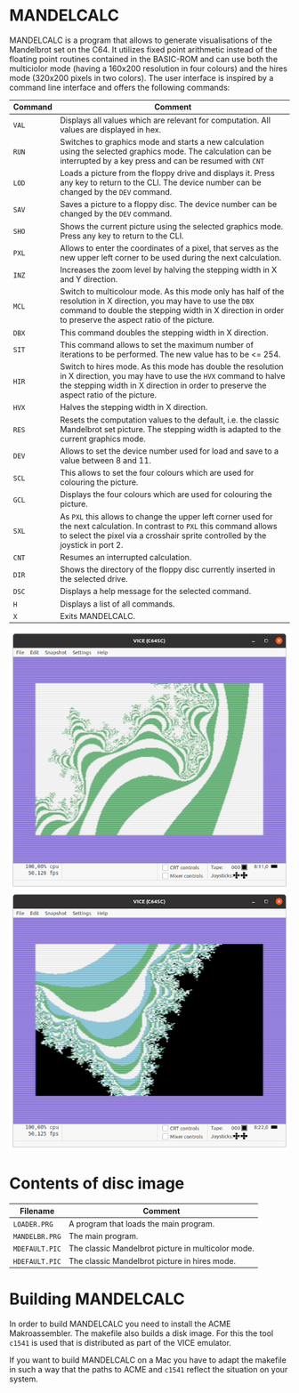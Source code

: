# MANDELCALC

MANDELCALC is a program that allows to generate visualisations of the Mandelbrot set on the C64. 
It utilizes fixed point arithmetic instead of the floating point routines contained in the BASIC-ROM
and can use both the multiciolor mode (having a 160x200 resolution in four colours) and
the hires mode (320x200 pixels in two colors). The user interface is inspired by a command line
interface and offers the following commands:

| Command | Comment |
|-|-|
|`VAL` | Displays all values which are relevant for computation. All values are displayed in hex. |
|`RUN` | Switches to graphics mode and starts a new calculation using the selected graphics mode. The calculation can be interrupted by a key press and can be resumed with `CNT`|
|`LOD` | Loads a picture from the floppy drive and displays it. Press any key to return to the CLI. The device number can be changed by the `DEV` command.| 
|`SAV` | Saves a picture to a floppy disc. The device number can be changed by the `DEV` command. |
|`SHO` | Shows the current picture using the selected graphics mode. Press any key to return to the CLI. |
|`PXL` | Allows to enter the coordinates of a pixel, that serves as the new upper left corner to be used during the next calculation. |
|`INZ` | Increases the zoom level by halving the stepping width in X and Y direction. |
|`MCL` | Switch to multicolour mode. As this mode only has half of the resolution in X direction, you may have to use the `DBX` command to double the stepping width in X direction in order to preserve the aspect ratio of the picture. |
|`DBX` | This command doubles the stepping width in X direction. |
|`SIT` | This command allows to set the maximum number of iterations to be performed. The new value has to be <= 254. |
|`HIR` | Switch to hires mode. As this mode has double the resolution in X direction, you may have to use the `HVX` command to halve the stepping width in X direction in order to preserve the aspect ratio of the picture.|
|`HVX` | Halves the stepping width in X direction. |
|`RES` | Resets the computation values to the default, i.e. the classic Mandelbrot set picture. The stepping width is adapted to the current graphics mode. |
|`DEV` | Allows to set the device number used for load and save to a value between 8 and 11. |
|`SCL` | This allows to set the four colours which are used for colouring the picture. |
|`GCL` | Displays the four colours which are used for colouring the picture. |
|`SXL` | As `PXL` this allows to change the upper left corner used for the next calculation. In contrast to `PXL` this command allows to select the pixel via a crosshair sprite controlled by the joystick in port 2. |
|`CNT` | Resumes an interrupted calculation. |
|`DIR` | Shows the directory of the floppy disc currently inserted in the selected drive. |
|`DSC` | Displays a help message for the selected command. |
|`H`| Displays a list of all commands. |
|`X`| Exits MANDELCALC. |

![](/example_hires.png?raw=true "Example picture in hires mode")
![](/example_multicolor.png?raw=true "Example picture in multicolor mode")

# Contents of disc image

|Filename| Comment|
|-|-|
|`LOADER.PRG`| A program that loads the main program. |
|`MANDELBR.PRG`| The main program. |
|`MDEFAULT.PIC`| The classic Mandelbrot picture in multicolor mode. |
|`HDEFAULT.PIC`| The classic Mandelbrot picture in hires mode. |

# Building MANDELCALC

In order to build MANDELCALC you need to install the ACME Makroassembler. The makefile also
builds a disk image. For this the tool `c1541` is used that is distributed as part of the VICE
emulator. 

If you want to build MANDELCALC on a Mac you have to adapt the makefile in such a way that the
paths to ACME and `c1541` reflect the situation on your system. 